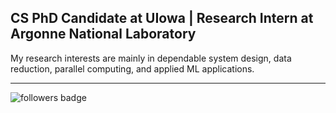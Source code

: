 ## CS PhD Candidate at UIowa | Research Intern at Argonne National Laboratory


 My research interests are mainly in dependable system design, data reduction, parallel computing, and applied ML applications.  
 
---
![followers badge](https://img.shields.io/badge/followers-18-blue)



